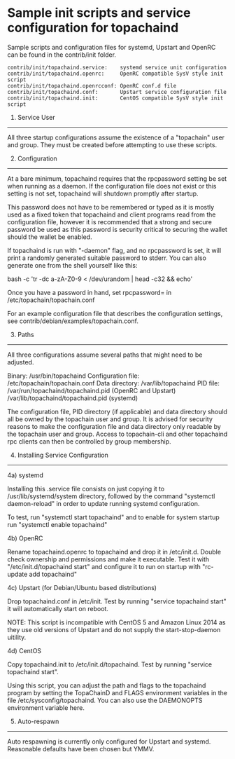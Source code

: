 Sample init scripts and service configuration for topachaind
==========================================================

Sample scripts and configuration files for systemd, Upstart and OpenRC
can be found in the contrib/init folder.

    contrib/init/topachaind.service:    systemd service unit configuration
    contrib/init/topachaind.openrc:     OpenRC compatible SysV style init script
    contrib/init/topachaind.openrcconf: OpenRC conf.d file
    contrib/init/topachaind.conf:       Upstart service configuration file
    contrib/init/topachaind.init:       CentOS compatible SysV style init script

1. Service User
---------------------------------

All three startup configurations assume the existence of a "topachain" user
and group.  They must be created before attempting to use these scripts.

2. Configuration
---------------------------------

At a bare minimum, topachaind requires that the rpcpassword setting be set
when running as a daemon.  If the configuration file does not exist or this
setting is not set, topachaind will shutdown promptly after startup.

This password does not have to be remembered or typed as it is mostly used
as a fixed token that topachaind and client programs read from the configuration
file, however it is recommended that a strong and secure password be used
as this password is security critical to securing the wallet should the
wallet be enabled.

If topachaind is run with "-daemon" flag, and no rpcpassword is set, it will
print a randomly generated suitable password to stderr.  You can also
generate one from the shell yourself like this:

bash -c 'tr -dc a-zA-Z0-9 < /dev/urandom | head -c32 && echo'

Once you have a password in hand, set rpcpassword= in /etc/topachain/topachain.conf

For an example configuration file that describes the configuration settings,
see contrib/debian/examples/topachain.conf.

3. Paths
---------------------------------

All three configurations assume several paths that might need to be adjusted.

Binary:              /usr/bin/topachaind
Configuration file:  /etc/topachain/topachain.conf
Data directory:      /var/lib/topachaind
PID file:            /var/run/topachaind/topachaind.pid (OpenRC and Upstart)
                     /var/lib/topachaind/topachaind.pid (systemd)

The configuration file, PID directory (if applicable) and data directory
should all be owned by the topachain user and group.  It is advised for security
reasons to make the configuration file and data directory only readable by the
topachain user and group.  Access to topachain-cli and other topachaind rpc clients
can then be controlled by group membership.

4. Installing Service Configuration
-----------------------------------

4a) systemd

Installing this .service file consists on just copying it to
/usr/lib/systemd/system directory, followed by the command
"systemctl daemon-reload" in order to update running systemd configuration.

To test, run "systemctl start topachaind" and to enable for system startup run
"systemctl enable topachaind"

4b) OpenRC

Rename topachaind.openrc to topachaind and drop it in /etc/init.d.  Double
check ownership and permissions and make it executable.  Test it with
"/etc/init.d/topachaind start" and configure it to run on startup with
"rc-update add topachaind"

4c) Upstart (for Debian/Ubuntu based distributions)

Drop topachaind.conf in /etc/init.  Test by running "service topachaind start"
it will automatically start on reboot.

NOTE: This script is incompatible with CentOS 5 and Amazon Linux 2014 as they
use old versions of Upstart and do not supply the start-stop-daemon uitility.

4d) CentOS

Copy topachaind.init to /etc/init.d/topachaind. Test by running "service topachaind start".

Using this script, you can adjust the path and flags to the topachaind program by
setting the TopaChainD and FLAGS environment variables in the file
/etc/sysconfig/topachaind. You can also use the DAEMONOPTS environment variable here.

5. Auto-respawn
-----------------------------------

Auto respawning is currently only configured for Upstart and systemd.
Reasonable defaults have been chosen but YMMV.
